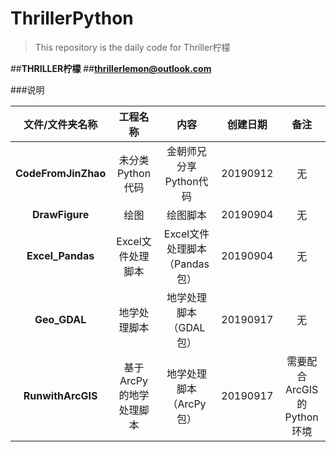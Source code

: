 # ThrillerPython
>This repository is the daily code for Thriller柠檬

##**THRILLER柠檬**
##**thrillerlemon@outlook.com**

###说明

|文件/文件夹名称|工程名称|内容|创建日期|备注|
|:-:|:-:|:-:|:-:|:-:|
|**CodeFromJinZhao**|未分类Python代码|金朝师兄分享Python代码|20190912|无|
|**DrawFigure**|绘图|绘图脚本|20190904|无|
|**Excel_Pandas**|Excel文件处理脚本|Excel文件处理脚本（Pandas包）|20190904|无|
|**Geo_GDAL**|地学处理脚本|地学处理脚本（GDAL包）|20190917|无|
|**RunwithArcGIS**|基于ArcPy的地学处理脚本|地学处理脚本（ArcPy包）|20190917|需要配合ArcGIS的Python环境|